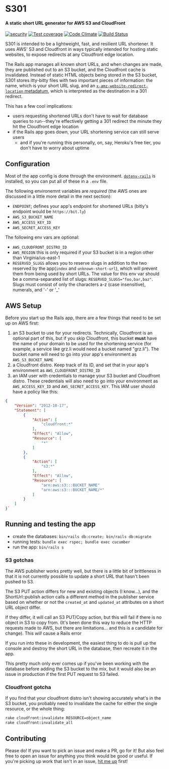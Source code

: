 # S301

#### A static short URL generator for AWS S3 and CloudFront 

[![security](https://hakiri.io/github/flyinggrizzly/s301/master.svg)](https://hakiri.io/github/flyinggrizzly/s301/master)
[![Test coverage](https://codeclimate.com/github/flyinggrizzly/s301/badges/coverage.svg)](https://codeclimate.com/github/flyinggrizzly/s301/coverage)
[![Code Climate](https://codeclimate.com/github/flyinggrizzly/s301/badges/gpa.svg)](https://codeclimate.com/github/flyinggrizzly/s301)
[![Build Status](https://travis-ci.org/flyinggrizzly/s301.svg?branch=master)](https://travis-ci.org/flyinggrizzly/s301)

S301 is intended to be a lightweight, fast, and resilient URL shortener. It uses AWS' S3 and Cloudfront in ways typically intended for hosting static websites, to expose redirects at any Cloudfront edge location.

The Rails app manages all known short URLs, and when changes are made, they are published out to an S3 bucket, and the Cloudfront cache is invalidated. Instead of static HTML objects being stored in the S3 bucket, S301 stores itty-bitty files with two important pieces of information: the name, which is your short URL slug, and an [`x-amz-website-redirect-location` metadatum](https://docs.aws.amazon.com/AmazonS3/latest/dev/how-to-page-redirect.html#how-to-page-redirect), which is interpreted as the destination in a 301 redirect.

This has a few cool implications:

- users requesting shortened URLs don't have to wait for database queries to run--they're effectively getting a 301 redirect the minute they hit the Cloudfront edge location
- if the Rails app goes down, your URL shortening service can still serve users
  - and if you're running this personally, on, say, Heroku's free tier, you don't have to worry about uptime

## Configuration

Most of the app config is done through the environment. [`dotenv-rails`](https://rubygems.org/gems/dotenv-rails/versions/2.1.1) is installed, so you can put all of these in a `.env` file.

The following environemnt variables are *required* (the AWS ones are discussed in a little more detail in the next section):

- `ENDPOINT`; defines your app's endpoint for shortened URLs (bitly's endpoint would be `https://bit.ly`)
- `AWS_S3_BUCKET_NAME`
- `AWS_ACCESS_KEY_ID`
- `AWS_SECRET_ACCESS_KEY`

The following env vars are optional:

- `AWS_CLOUDFRONT_DISTRO_ID`
- `AWS_REGION` this is only required if your S3 bucket is in a region other than Virginia/us-east-1
- `RESERVED_SLUGS` allows you to reserve slugs in addition to the two reserved by the app(`index` and `unknown-short-url`), which will prevent them from being used by short URLs. The value for this env var should be a comma-separated list of slugs: `RESERVED_SLUGS="foo,bar,baz"`. Slugs must consist of only the characters a-z (case insensitive), numerals, and '-' or '_'

## AWS Setup

Before you start up the Rails app, there are a few things that need to be set up on AWS first:

1. an S3 bucket to use for your redirects. Technically, Cloudfront is an optional part of this, but if you skip Cloudfront, this bucket **must** have the name of your domain to be used for the shortening service (for example, a service like grz.li would need a bucket named "grz.li"). The bucket name will need to go into your app's environment as `AWS_S3_BUCKET_NAME`
2. a Cloudfront distro. Keep track of its ID, and set that in your app's environment as `AWS_CLOUDFRONT_DISTRO_ID`
3. an IAM user with credentials to manage your S3 bucket and Cloudfront distro. These credentials will also need to go into your environment as `AWS_ACCESS_KEY_ID` and `AWS_SECRET_ACCESS_KEY`. This IAM user should have a policy like this:

```json
{
    "Version": "2012-10-17",
    "Statement": [
        {
            "Action": [
                "cloudfront:*"
            ],
            "Effect": "Allow",
            "Resource": [
                "*"
            ]
        },
        {
            "Action": [
                "s3:*"
            ],
            "Effect": "Allow",
            "Resource": [
                "arn:aws:s3:::BUCKET_NAME"
                "arn:aws:s3:::BUCKET_NAME/*"
            ]
        }
    ]
}`
```

## Running and testing the app

- create the databases: `bin/rails db:create; bin/rails db:migrate`
- running tests: `bundle exec rspec; bundle exec cucumber`
- run the app: `bin/rails s`

### S3 gotchas

The AWS publisher works pretty well, but there is a little bit of brittleness in that it is not currently possible to update a short URL that hasn't been pushed to S3.

The S3 PUT action differs for new and existing objects (I know...), and the ShortUrl::publish action calls a different method in the publisher service based on whether or not the `created_at` and `updated_at` attributes on a short URL object differ.

If they differ, it will call an S3 PUT/Copy action, but this will fail if there is no object in S3 to copy from. (It's been done this way to reduce the HTTP requests made to AWS, but there are limitations... and this is a candidate for change). This *will* cause a Rails error

If you run into these in development, the easiest thing to do is pull up the console and destroy the short URL in the database, then recreate it in the app.

This pretty much only ever comes up if you've been working with the database before adding the S3 bucket to the mix, but it would also be an issue in production if the first PUT request to S3 failed.


### Cloudfront gotcha

If you find that your cloudfront distro isn't showing accurately what's in the S3 bucket, you probably need to invalidate the cache for either the single resource, or the whole thing:

```bash
rake cloudfront:invalidate RESOURCE=object_name
rake cloudfront:invalidate_all
```

## Contributing

Please do! If you want to pick an issue and make a PR, go for it! But also feel free to open an issue for anything you think would be good or useful. If you're picking up work that isn't in an issue, [hit me up](mailto:say-hi@grz.li) first!
